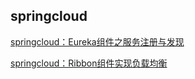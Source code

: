 ## springcloud

[springcloud：Eureka组件之服务注册与发现](https://gitee.com/huanglei1111/developer-document/blob/master/SpringCloud/springcloud-Eureka%E7%BB%84%E4%BB%B6%E4%B9%8B%E6%9C%8D%E5%8A%A1%E6%B3%A8%E5%86%8C%E4%BA%8E%E5%8F%91%E7%8E%B0.md)

[springcloud：Ribbon组件实现负载均衡](https://gitee.com/huanglei1111/developer-document/blob/master/SpringCloud/springcloud-Ribbon%E7%BB%84%E4%BB%B6%E5%AE%9E%E7%8E%B0%E8%B4%9F%E8%BD%BD%E5%9D%87%E8%A1%A1.md)

